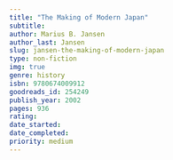 ```yaml
---
title: "The Making of Modern Japan"
subtitle: 
author: Marius B. Jansen
author_last: Jansen
slug: jansen-the-making-of-modern-japan
type: non-fiction
img: true
genre: history
isbn: 9780674009912
goodreads_id: 254249
publish_year: 2002
pages: 936
rating: 
date_started:
date_completed:
priority: medium
---
```

